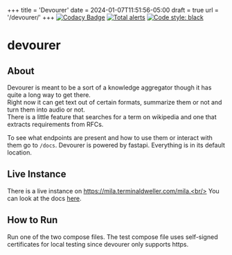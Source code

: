 +++
title = 'Devourer'
date = 2024-01-07T11:51:56-05:00
draft = true
url = '/devourer/'
+++
[![Codacy Badge](https://app.codacy.com/project/badge/Grade/1525a18654274975b8fcfc6992216ad3)](https://www.codacy.com/gh/terminaldweller/devourer/dashboard?utm_source=github.com&amp;utm_medium=referral&amp;utm_content=terminaldweller/devourer&amp;utm_campaign=Badge_Grade)
[![Total alerts](https://img.shields.io/lgtm/alerts/g/terminaldweller/devourer.svg?logo=lgtm&logoWidth=18)](https://lgtm.com/projects/g/terminaldweller/devourer/alerts/)
[![Code style: black](https://img.shields.io/badge/code%20style-black-000000.svg)](https://github.com/psf/black)

# devourer

## About
Devourer is meant to be a sort of a knowledge aggregator though it has quite a long way to get there.<br/>
Right now it can get text out of certain formats, summarize them or not and turn them into audio or not.<br/>
There is a little feature that searches for a term  on wikipedia and one that extracts requirements from RFCs.<br/>

To see what endpoints are present and how to use them or interact with them go to `/docs`. Devourer is powered by fastapi. Everything is in its default location.<br/>

## Live Instance
There is a live instance on https://mila.terminaldweller.com/mila.<br/>
You can look at the docs [here](https://mila.terminaldweller.com/docs).<br/>

## How to Run
Run one of the two compose files. The test compose file uses self-signed certificates for local testing since devourer only supports https.<br/>
